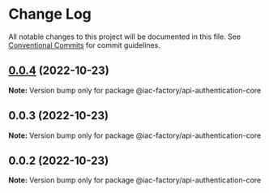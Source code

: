 # Change Log

All notable changes to this project will be documented in this file.
See [Conventional Commits](https://conventionalcommits.org) for commit guidelines.

## [0.0.4](https://github.com/iac-factory/node-authentication-api/compare/@iac-factory/api-authentication-core@0.0.3...@iac-factory/api-authentication-core@0.0.4) (2022-10-23)

**Note:** Version bump only for package @iac-factory/api-authentication-core





## 0.0.3 (2022-10-23)

**Note:** Version bump only for package @iac-factory/api-authentication-core





## 0.0.2 (2022-10-23)

**Note:** Version bump only for package @iac-factory/api-authentication-core
